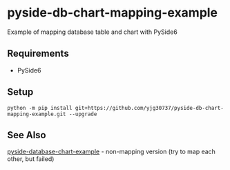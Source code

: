 # pyside-db-chart-mapping-example
Example of mapping database table and chart with PySide6

## Requirements
* PySide6

## Setup
`python -m pip install git+https://github.com/yjg30737/pyside-db-chart-mapping-example.git --upgrade`

## See Also
<a href="https://github.com/yjg30737/pyside-database-chart-example">pyside-database-chart-example</a> - non-mapping version (try to map each other, but failed)
